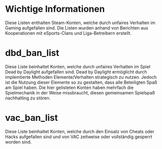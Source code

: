 # Wichtige Informationen
Diese Listen enthalten Steam-Konten, welche durch unfaires Verhalten im Gaming aufgefallen sind. Die Listen wurden anhand von Berichten aus Kooperationen mit eSports-Clans und Liga-Betreibern erstellt.

# dbd_ban_list
Diese Liste beinhaltet Konten, welche durch unfaires Verhalten im Spiel Dead by Daylight aufgefallen sind. Dead by Daylight ermöglicht durch implemtierte Methoden Elemente/Verhalten strategisch zu nutzen. Jedoch ist die Nutzung dieser Elemente so zu gestalten, dass alle Beteiligten Spaß am Spiel haben. Die hier gelisteten Konten haben mehrfach die Spielmechanik in der Weise missbraucht, diesen gemeinsamen Spielspaß nachhalting zu stören.

# vac_ban_list
Diese Liste beinhaltet Konten, welche durch den Einsatz von Cheats oder Hacks aufgefallen sind und von VAC zeitweise oder vollständig gesperrt worden sind.
